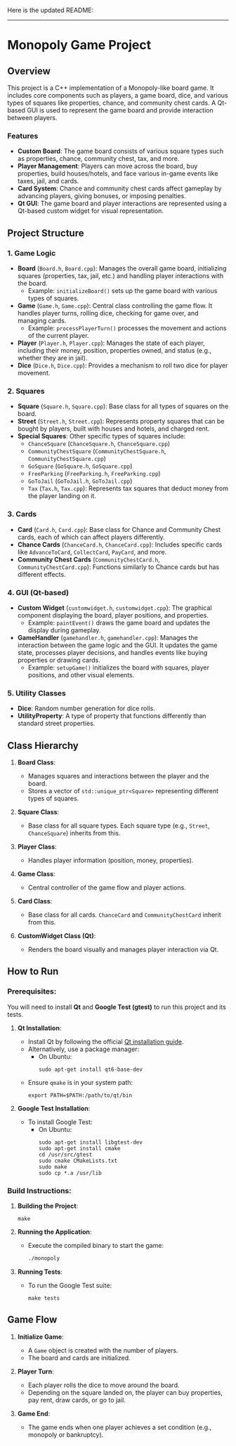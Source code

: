 Here is the updated README:

---

# Monopoly Game Project

## Overview
This project is a C++ implementation of a Monopoly-like board game. It includes core components such as players, a game board, dice, and various types of squares like properties, chance, and community chest cards. A Qt-based GUI is used to represent the game board and provide interaction between players.

### Features
- **Custom Board**: The game board consists of various square types such as properties, chance, community chest, tax, and more.
- **Player Management**: Players can move across the board, buy properties, build houses/hotels, and face various in-game events like taxes, jail, and cards.
- **Card System**: Chance and community chest cards affect gameplay by advancing players, giving bonuses, or imposing penalties.
- **Qt GUI**: The game board and player interactions are represented using a Qt-based custom widget for visual representation.

## Project Structure

### 1. **Game Logic**
- **Board** (`Board.h`, `Board.cpp`): Manages the overall game board, initializing squares (properties, tax, jail, etc.) and handling player interactions with the board.
  - Example: `initializeBoard()` sets up the game board with various types of squares.
- **Game** (`Game.h`, `Game.cpp`): Central class controlling the game flow. It handles player turns, rolling dice, checking for game over, and managing cards.
  - Example: `processPlayerTurn()` processes the movement and actions of the current player.
- **Player** (`Player.h`, `Player.cpp`): Manages the state of each player, including their money, position, properties owned, and status (e.g., whether they are in jail).
- **Dice** (`Dice.h`, `Dice.cpp`): Provides a mechanism to roll two dice for player movement.
  
### 2. **Squares**
- **Square** (`Square.h`, `Square.cpp`): Base class for all types of squares on the board.
- **Street** (`Street.h`, `Street.cpp`): Represents property squares that can be bought by players, built with houses and hotels, and charged rent.
- **Special Squares**: Other specific types of squares include:
  - `ChanceSquare` (`ChanceSquare.h`, `ChanceSquare.cpp`)
  - `CommunityChestSquare` (`CommunityChestSquare.h`, `CommunityChestSquare.cpp`)
  - `GoSquare` (`GoSquare.h`, `GoSquare.cpp`)
  - `FreeParking` (`FreeParking.h`, `FreeParking.cpp`)
  - `GoToJail` (`GoToJail.h`, `GoToJail.cpp`)
  - `Tax` (`Tax.h`, `Tax.cpp`): Represents tax squares that deduct money from the player landing on it.

### 3. **Cards**
- **Card** (`Card.h`, `Card.cpp`): Base class for Chance and Community Chest cards, each of which can affect players differently.
- **Chance Cards** (`ChanceCard.h`, `ChanceCard.cpp`): Includes specific cards like `AdvanceToCard`, `CollectCard`, `PayCard`, and more.
- **Community Chest Cards** (`CommunityChestCard.h`, `CommunityChestCard.cpp`): Functions similarly to Chance cards but has different effects.

### 4. **GUI (Qt-based)**
- **Custom Widget** (`customwidget.h`, `customwidget.cpp`): The graphical component displaying the board, player positions, and properties.
  - Example: `paintEvent()` draws the game board and updates the display during gameplay.
- **GameHandler** (`gamehandler.h`, `gamehandler.cpp`): Manages the interaction between the game logic and the GUI. It updates the game state, processes player decisions, and handles events like buying properties or drawing cards.
  - Example: `setupGame()` initializes the board with squares, player positions, and other visual elements.

### 5. **Utility Classes**
- **Dice**: Random number generation for dice rolls.
- **UtilityProperty**: A type of property that functions differently than standard street properties.

## Class Hierarchy

1. **Board Class**: 
   - Manages squares and interactions between the player and the board.
   - Stores a vector of `std::unique_ptr<Square>` representing different types of squares.

2. **Square Class**: 
   - Base class for all square types. Each square type (e.g., `Street`, `ChanceSquare`) inherits from this.
   
3. **Player Class**: 
   - Handles player information (position, money, properties).
   
4. **Game Class**: 
   - Central controller of the game flow and player actions.
   
5. **Card Class**: 
   - Base class for all cards. `ChanceCard` and `CommunityChestCard` inherit from this.

6. **CustomWidget Class (Qt)**: 
   - Renders the board visually and manages player interaction via Qt.

## How to Run

### Prerequisites:
You will need to install **Qt** and **Google Test (gtest)** to run this project and its tests.

1. **Qt Installation**:
   - Install Qt by following the official [Qt installation guide](https://doc.qt.io/qt-6/gettingstarted.html).
   - Alternatively, use a package manager:
     - On Ubuntu:
       ```terminal
       sudo apt-get install qt6-base-dev
       ```
   - Ensure `qmake` is in your system path:
     ```terminal
     export PATH=$PATH:/path/to/qt/bin
     ```

2. **Google Test Installation**:
   - To install Google Test:
     - On Ubuntu:
       ```terminal
       sudo apt-get install libgtest-dev
       sudo apt-get install cmake
       cd /usr/src/gtest
       sudo cmake CMakeLists.txt
       sudo make
       sudo cp *.a /usr/lib
       ```

### Build Instructions:

1. **Building the Project**:

     ```terminal
     make
     ```

2. **Running the Application**:
   - Execute the compiled binary to start the game:
     ```bash
     ./monopoly
     ```

3. **Running Tests**:
   - To run the Google Test suite:
     ```terminal
     make tests
     ```

## Game Flow

1. **Initialize Game**:
   - A `Game` object is created with the number of players.
   - The board and cards are initialized.
   
2. **Player Turn**:
   - Each player rolls the dice to move around the board.
   - Depending on the square landed on, the player can buy properties, pay rent, draw cards, or go to jail.
   
3. **Game End**:
   - The game ends when one player achieves a set condition (e.g., monopoly or bankruptcy).
